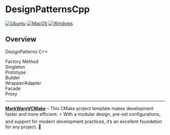 # DesignPatternsCpp

[![Ubuntu](https://github.com/tomasmark79/DesignPatternsCpp/actions/workflows/ubuntu.yml/badge.svg)](https://github.com/tomasmark79/DesignPatternsCpp/actions/workflows/ubuntu.yml)
[![MacOS](https://github.com/tomasmark79/DesignPatternsCpp/actions/workflows/macos.yml/badge.svg)](https://github.com/tomasmark79/DesignPatternsCpp/actions/workflows/macos.yml)
[![Windows](https://github.com/tomasmark79/DesignPatternsCpp/actions/workflows/windows.yml/badge.svg)](https://github.com/tomasmark79/DesignPatternsCpp/actions/workflows/windows.yml)  

## Overview

DesignPatterns C++  
  
Factory Method  
Singleton  
Prototype  
Builder  
Wrapper/Adapter  
Facade  
Proxy  

---

**[MarkWareVCMake](https://github.com/tomasmark79/MarkWareVCMake)** – This CMake project template makes development faster and more efficient. ⚡ With a modular design, pre-set configurations, and support for modern development practices, it’s an excellent foundation for any project. 🌟